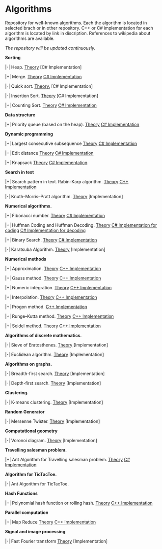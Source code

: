 # Algorithms

Repository for well-known algorithms.
Each the algorithm is located in selected brach or in other repository.
С++ or C# implementation for each algorithm is located by link in discription.
References to wikipedia about algorithms are available.

*The repository will be updated continuously.*

**Sorting**

|-| Heap. [Theory](https://en.wikipedia.org/wiki/Heapsort) [C# Implementation]

|+| Merge. [Theory](https://en.wikipedia.org/wiki/Merge_sort) [C# Implementation](https://github.com/sergbelom/Algorithms/tree/MergeSort)

|-| Quick sort. [Theory.](https://en.wikipedia.org/wiki/Quicksort) [C# Implementation]

|-| Insertion Sort. [Theory](https://en.wikipedia.org/wiki/Insertion_sort) [C# Implementation]

|+| Counting Sort. [Theory](https://en.wikipedia.org/wiki/Counting_sort) [C# Implementation](https://github.com/sergbelom/Algorithms/tree/CountingSort/CountingSort/CountingSort)

**Data structure**

|+| Priority queue (based on the heap). [Theory](https://en.wikipedia.org/wiki/Priority_queue) [C# Implementation](https://github.com/sergbelom/Algorithms/tree/PriorityQueue/PriorityQueue/PriorityQueue)

**Dynamic programming**

|+| Largest consecutive subsequence [Theory](https://neerc.ifmo.ru/wiki/index.php?title=Задача_о_наибольшей_возрастающей_подпоследовательности) [C# Implementation](https://github.com/sergbelom/Algorithms/tree/LargestConsecutiveSubsequence)

|+| Edit distance [Theory](https://neerc.ifmo.ru/wiki/index.php?title=Задача_о_редакционном_расстоянии,_алгоритм_Вагнера-Фишера) [C# Implementation](https://github.com/sergbelom/Algorithms/tree/EditDistance)

|+| Knapsack [Theory](https://en.wikipedia.org/wiki/Knapsack_problem) [C# Implementation](https://github.com/sergbelom/Algorithms/tree/Knapsack)

**Search in text**

|+| Search pattern in text. Rabin-Karp algorithm. [Theory](https://en.wikipedia.org/wiki/Rabin–Karp_algorithm) [C++ Implementation](https://github.com/sergbelom/Codereview/blob/master/AlgorithmRabinaKarpa.cpp)

|-| Knuth–Morris–Pratt algorithm. [Theory](https://en.wikipedia.org/wiki/Knuth–Morris–Pratt_algorithm) [Implementation]

**Numerical algorithms.**

|+| Fibonacci number. [Theory](https://en.wikipedia.org/wiki/Fibonacci_number) [C# Implementation](https://github.com/sergbelom/Algorithms/tree/FibonacciNumbers/FibonacciNumbers/FibonacciNumbers)

|+| Huffman Coding and Huffman Decoding. [Theory](https://en.wikipedia.org/wiki/Huffman_coding) [C# Implementation for coding](https://github.com/sergbelom/Algorithms/tree/HuffmanCoding/HuffmanCoding/HuffmanCoding) [C# Implementation for decoding](https://github.com/sergbelom/Algorithms/tree/HuffmanDecoding/HuffmanDeconing/HuffmanDeconing)

|+| Binary Search. [Theory](https://en.wikipedia.org/wiki/Binary_search_algorithm) [C# Implementation](https://github.com/sergbelom/Algorithms/tree/BinarySearch)

|-| Karatsuba Algorithm. [Theory](https://en.wikipedia.org/wiki/Karatsuba_algorithm) [Implementation]

**Numerical methods**

|+| Approximation. [Theory](https://en.wikipedia.org/wiki/Approximation) [C++ Implementation](https://github.com/sergbelom/Numeric_Method/blob/master/APPROXIMATION.cpp)

|+| Gauss method. [Theory](https://en.wikipedia.org/wiki/Gaussian_elimination) [C++ Implementation](https://github.com/sergbelom/Numeric_Method/blob/master/GAUSS.cpp)

|+| Numeric integration. [Theory](https://en.wikipedia.org/wiki/Numerical_integration) [C++ Implementation](https://github.com/sergbelom/Numeric_Method/blob/master/INTEGRATION.cpp)

|+| Interpolation. [Theory](https://en.wikipedia.org/wiki/Interpolation) [C++ Implementation](https://github.com/sergbelom/Numeric_Method/blob/master/INTERPOLATION.cpp)

|+| Progon method. [C++ Implementation](https://github.com/sergbelom/Numeric_Method/blob/master/PROGON.cpp)

|+| Runge–Kutta method. [Theory](https://en.wikipedia.org/wiki/Runge–Kutta_methods) [C++ Implementation](https://github.com/sergbelom/Numeric_Method/blob/master/RUNGE-KUTT.cpp)

|+| Seidel method. [Theory](https://en.wikipedia.org/wiki/Gauss–Seidel_method) [C++ Implementation](https://github.com/sergbelom/Numeric_Method/blob/master/ZEIDEL.cpp)

**Algorithms of discrete mathematics.**

|-| Sieve of Eratosthenes. [Theory](https://en.wikipedia.org/wiki/Sieve_of_Eratosthenes) [Implementation]

|-| Euclidean algorithm. [Theory](https://en.wikipedia.org/wiki/Euclidean_algorithm) [Implementation]

**Algorithms on graphs.**

|-| Breadth-first search. [Theory](https://en.wikipedia.org/wiki/Breadth-first_search) [Implementation]

|-| Depth-first search. [Theory](https://en.wikipedia.org/wiki/Depth-first_search) [Implementation]

**Clustering.**

|-| K-means clustering. [Theory](https://en.wikipedia.org/wiki/K-means_clustering) [Implementation]

**Random Generator**

|-| Mersenne Twister. [Theory](https://en.wikipedia.org/wiki/Mersenne_Twister) [Implementation]

**Computational geometry**

|-| Voronoi diagram. [Theory](https://en.wikipedia.org/wiki/Voronoi_diagram) [Implementation]

**Travelling salesman problem.**

|+| Ant Algorithm for Travelling salesman problem. [Theory](https://en.wikipedia.org/wiki/Ant_colony_optimization_algorithms) [C# Implementation](https://github.com/sergbelom/Algorithms/tree/AntAlgorithm/AntAlgorithmForSalesmenTask/AntAlgorithmForSalesmenTask)

**Algorithm for TicTacToe.**

|-| Ant Algorithm for TicTacToe.

**Hash Functions**

|+| Polynomial hash function or rolling hash. [Theory](https://en.wikipedia.org/wiki/Rolling_hash) [C++ Implementation](https://github.com/sergbelom/Codereview/blob/master/AlgorithmRabinaKarpa.cpp)

**Parallel computation**

|+| Map Reduce [Theory](https://en.wikipedia.org/wiki/MapReduce) [C++ Implementation](https://github.com/sergbelom/Codereview/blob/master/MapReduce.cpp)

**Signal and image processing**

|-| Fast Fourier transform [Theory](https://en.wikipedia.org/wiki/Fast_Fourier_transform) [Implementation]
